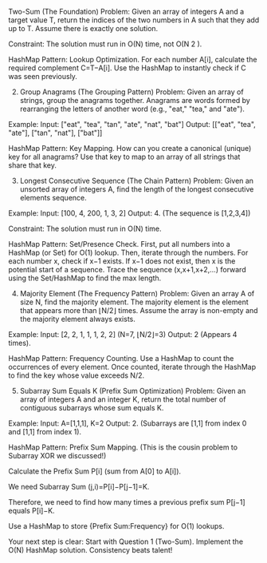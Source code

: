 Two-Sum (The Foundation)
Problem: Given an array of integers A and a target value T, return the indices of the two numbers in A such that they add up to T. Assume there is exactly one solution.

Constraint: The solution must run in O(N) time, not O(N 
2
 ).

HashMap Pattern: Lookup Optimization. For each number A[i], calculate the required complement C=T−A[i]. Use the HashMap to instantly check if C was seen previously.

2. Group Anagrams (The Grouping Pattern)
Problem: Given an array of strings, group the anagrams together. Anagrams are words formed by rearranging the letters of another word (e.g., "eat," "tea," and "ate").

Example:
Input: ["eat", "tea", "tan", "ate", "nat", "bat"]
Output: [["eat", "tea", "ate"], ["tan", "nat"], ["bat"]]

HashMap Pattern: Key Mapping. How can you create a canonical (unique) key for all anagrams? Use that key to map to an array of all strings that share that key.

3. Longest Consecutive Sequence (The Chain Pattern)
Problem: Given an unsorted array of integers A, find the length of the longest consecutive elements sequence.

Example:
Input: [100, 4, 200, 1, 3, 2]
Output: 4. (The sequence is [1,2,3,4])

Constraint: The solution must run in O(N) time.

HashMap Pattern: Set/Presence Check. First, put all numbers into a HashMap (or Set) for O(1) lookup. Then, iterate through the numbers. For each number x, check if x−1 exists. If x−1 does not exist, then x is the potential start of a sequence. Trace the sequence (x,x+1,x+2,…) forward using the Set/HashMap to find the max length.

4. Majority Element (The Frequency Pattern)
Problem: Given an array A of size N, find the majority element. The majority element is the element that appears more than ⌊N/2⌋ times. Assume the array is non-empty and the majority element always exists.

Example:
Input: [2, 2, 1, 1, 1, 2, 2] (N=7, ⌊N/2⌋=3)
Output: 2 (Appears 4 times).

HashMap Pattern: Frequency Counting. Use a HashMap to count the occurrences of every element. Once counted, iterate through the HashMap to find the key whose value exceeds N/2.

5. Subarray Sum Equals K (Prefix Sum Optimization)
Problem: Given an array of integers A and an integer K, return the total number of contiguous subarrays whose sum equals K.

Example:
Input: A=[1,1,1], K=2
Output: 2. (Subarrays are [1,1] from index 0 and [1,1] from index 1).

HashMap Pattern: Prefix Sum Mapping. (This is the cousin problem to Subarray XOR we discussed!)

Calculate the Prefix Sum P[i] (sum from A[0] to A[i]).

We need Subarray Sum (j,i)=P[i]−P[j−1]=K.

Therefore, we need to find how many times a previous prefix sum P[j−1] equals P[i]−K.

Use a HashMap to store {Prefix Sum:Frequency} for O(1) lookups.

Your next step is clear: Start with Question 1 (Two-Sum). Implement the O(N) HashMap solution. Consistency beats talent!